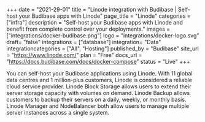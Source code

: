 +++
date = "2021-29-01"
title = "Linode integration with Budibase | Self-host your Budibase apps with Linode"
page_title = "Linode"
categories = ["infra"] 
description = "Self-host your Budibase apps with Linode and benefit from complete control over your deployments."
images = ["integrations/docker-budibase.png"]
logo = "integrations/docker-logo.svg"
draft= "false"
integrations = ["database"]
integration= "Data"
integrationcategories = ["All", "Hosting"]
published_by = "Budibase"
site_url = "https://www.linode.com/"
plan = "Free"
docs_url = "https://docs.budibase.com/docs/docker-compose"
status = "Live" 
+++


You  can self-host your Budibase applications using Linode. With 11 global data centres and 1 million-plus customers, Linode is considered a reliable cloud service provider. Linode Block Storage allows users to extend their server storage capacity with volumes on demand. Linode Backup allows customers to backup their servers on a daily, weekly, or monthly basis. Linode Manager and NodeBalancer both allow users to manage multiple server instances across a single system.
